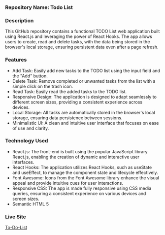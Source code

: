 ### Repository Name: Todo List

### Description
This GitHub repository contains a functional TODO List web application built using React.js and leveraging the power of React Hooks. The app allows users to create, read and delete tasks, with the data being stored in the browser's local storage, ensuring persistent data even after a page refresh.

### Features

- Add Task: Easily add new tasks to the TODO list using the input field and the "Add" button.
- Delete Task: Remove completed or unwanted tasks from the list with a simple click on the trash icon.
- Read Task: Easily read the added tasks to the TODO list.
- Responsive Design: The application is designed to adapt seamlessly to different screen sizes, providing a consistent experience across devices.
- Local Storage: All tasks are automatically stored in the browser's local storage, ensuring data persistence between sessions.
- Minimalistic UI: A clean and intuitive user interface that focuses on ease of use and clarity.

### Technology Used

- React.js: The front-end is built using the popular JavaScript library React.js, enabling the creation of dynamic and interactive user interfaces.
- React Hooks: The application utilizes React Hooks, such as useState and useEffect, to manage the component state and lifecycle effectively.
- Font Awesome: Icons from the Font Awesome library enhance the visual appeal and provide intuitive cues for user interactions.
- Responsive CSS: The app is made fully responsive using CSS media queries, ensuring a consistent experience on various devices and screen sizes.
- Semantic HTML 5

### Live Site

[To-Do-List](https://to-do-list-byhiro.vercel.app/)